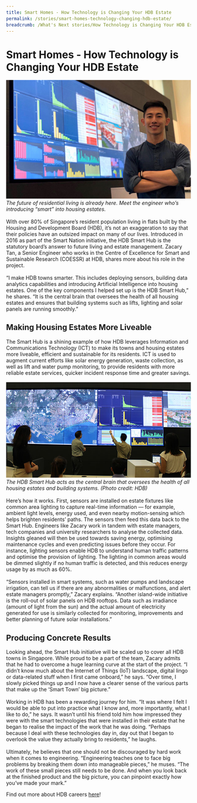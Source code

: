 ```yaml
---
title: Smart Homes - How Technology is Changing Your HDB Estate
permalink: /stories/smart-homes-technology-changing-hdb-estate/
breadcrumb: /What's Next stories/How Technology is Changing Your HDB Estate
---
```

# <b> Smart Homes - How Technology is Changing Your HDB Estate</b>
![HDB](/images/s4.1.jpg)
<br>
*The future of residential living is already here. Meet the engineer who’s introducing “smart” into housing estates.*
<br>
<br>
With over 80% of Singapore’s resident population living in flats built by the Housing and Development Board (HDB), it’s not an exaggeration to say that their policies have an outsized impact on many of our lives. Introduced in 2016 as part of the Smart Nation initiative, the HDB Smart Hub is the statutory board’s answer to future living and estate management. Zacary Tan, a Senior Engineer who works in the Centre of Excellence for Smart and Sustainable Research (COESSR) at HDB, shares more about his role in the project.
<br>
<br>
“I make HDB towns smarter. This includes deploying sensors, building data analytics capabilities and introducing Artificial Intelligence into housing estates. One of the key components I helped set up is the HDB Smart Hub,” he shares. “It is the central brain that oversees the health of all housing estates and ensures that building systems such as lifts, lighting and solar panels are running smoothly.”
<br>

## Making Housing Estates More Liveable
The Smart Hub is a shining example of how HDB leverages Information and Communications Technology (ICT) to make its towns and housing estates more liveable, efficient and sustainable for its residents. ICT is used to augment current efforts like solar energy generation, waste collection, as well as lift and water pump monitoring, to provide residents with more reliable estate services, quicker incident response time and greater savings.
<br>
<br>
![HDB](/images/s4.2.jpg)
*The HDB Smart Hub acts as the central brain that oversees the health of all housing estates and building systems. (Photo credit: HDB)*
<br>
<br>
Here’s how it works. First, sensors are installed on estate fixtures like common area lighting to capture real-time information — for example, ambient light levels, energy used, and even nearby motion-sensing which helps brighten residents’ paths. The sensors then feed this data back to the Smart Hub. Engineers like Zacary work in tandem with estate managers, tech companies and university researchers to analyse the collected data. Insights gleaned will then be used towards saving energy, optimising maintenance cycles and even predicting issues before they occur. For instance, lighting sensors enable HDB to understand human traffic patterns and optimise the provision of lighting. The lighting in common areas would be dimmed slightly if no human traffic is detected, and this reduces energy usage by as much as 60%.
<br>
<br>
“Sensors installed in smart systems, such as water pumps and landscape irrigation, can tell us if there are any abnormalities or malfunctions, and alert estate managers promptly,” Zacary explains. “Another island-wide initiative is the roll-out of solar panels on HDB rooftops. Data such as irradiance (amount of light from the sun) and the actual amount of electricity generated for use is similarly collected for monitoring, improvements and better planning of future solar installations.”
<br>

## Producing Concrete Results
Looking ahead, the Smart Hub initiative will be scaled up to cover all HDB towns in Singapore. While proud to be a part of the team, Zacary admits that he had to overcome a huge learning curve at the start of the project. “I didn’t know much about the Internet of Things (IoT) landscape, digital lingo or data-related stuff when I first came onboard,” he says. “Over time, I slowly picked things up and I now have a clearer sense of the various parts that make up the ‘Smart Town’ big picture.”
<br>
<br>
Working in HDB has been a rewarding journey for him. “It was where I felt I would be able to put into practice what I know and, more importantly, what I like to do,” he says. It wasn’t until his friend told him how impressed they were with the smart technologies that were installed in their estate that he began to realise the impact of the work that he was doing. “Perhaps because I deal with these technologies day in, day out that I began to overlook the value they actually bring to residents,” he laughs.
<br>
<br>
Ultimately, he believes that one should not be discouraged by hard work when it comes to engineering. “Engineering teaches one to face big problems by breaking them down into manageable pieces,” he muses. “The work of these small pieces still needs to be done. And when you look back at the finished product and the big picture, you can pinpoint exactly how you’ve made your mark.”

Find out more about HDB careers [here](http://careers.pageuppeople.com/688/cwlive/en/filter/?=&search-keyword=&brand=housing%20and%20development%20board&brand=singapore%20land%20authority&job-mail-subscribe-privacy=agree)!